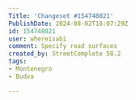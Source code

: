 ```yaml
---
Title: 'Changeset #154748021'
PublishDate: 2024-08-02T18:07:29Z
id: 154748021
user: whereisabi
comment: Specify road surfaces
created_by: StreetComplete 58.2
tags:
- Montenegro
- Budva

---
```

